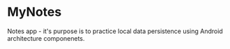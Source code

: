 # MyNotes
Notes app - it's purpose is to practice local data persistence using Android architecture componenets.
